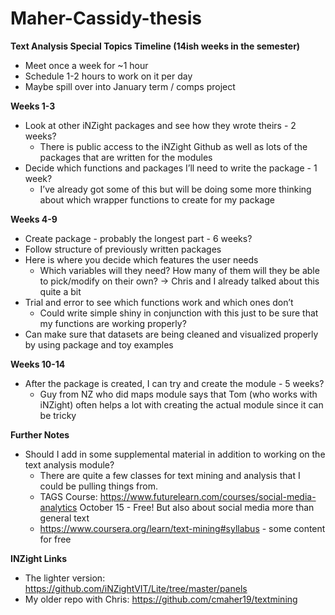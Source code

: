 # Maher-Cassidy-thesis

**Text Analysis Special Topics Timeline (14ish weeks in the semester)**
* Meet once a week for ~1 hour
* Schedule 1-2 hours to work on it per day
* Maybe spill over into January term / comps project

**Weeks 1-3**
* Look at other iNZight packages and see how they wrote theirs - 2 weeks?
  * There is public access to the iNZight Github as well as lots of the packages that are written for the modules
* Decide which functions and packages I’ll need to write the package - 1 week?
  * I’ve already got some of this but will be doing some more thinking about which wrapper functions to create for my package

**Weeks 4-9**
* Create package - probably the longest part - 6 weeks?
* Follow structure of previously written packages
* Here is where you decide which features the user needs
  * Which variables will they need? How many of them will they be able to pick/modify on their own? → Chris and I already         talked about this quite a bit
* Trial and error to see which functions work and which ones don’t
  * Could write simple shiny in conjunction with this just to be sure that my functions are working properly?
* Can make sure that datasets are being cleaned and visualized properly by using package and toy examples

**Weeks 10-14**
* After the package is created, I can try and create the module - 5 weeks?
  * Guy from NZ who did maps module says that Tom (who works with iNZight) often helps a lot with creating the actual module since it can be tricky

**Further Notes**
* Should I add in some supplemental material in addition to working on the text analysis module? 
  * There are quite a few classes for text mining and analysis that I could be pulling things from. 
  * TAGS Course: https://www.futurelearn.com/courses/social-media-analytics
October 15 - Free! But also about social media more than general text
  * https://www.coursera.org/learn/text-mining#syllabus - some content for free
  
  
  
 **INZight Links**
 * The lighter version: https://github.com/iNZightVIT/Lite/tree/master/panels
 * My older repo with Chris: https://github.com/cmaher19/textmining
 
 
 

